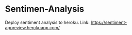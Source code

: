# Sentimen-Analysis
Deploy sentiment analysis to heroku.
Link: https://sentiment-appreview.herokuapp.com/
